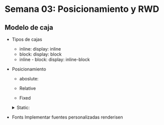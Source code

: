 # Semana 03: Posicionamiento y RWD
## Modelo de caja
* Tipos de cajas
  * inline: display: inline
  * block: display: block
  * inline - block: display: inline-block

* Posicionamiento
  * aboslute: 
  
  * Relative
  * Fixed
  
  <details>

    - Html
    <summary>Static:</summary>

    ```
    <div class="static">
    </div>
    <p>Lorem ipsum dolor sit amet consectetur adipisicing elit.
    Quo natus perferendis vero id velit distinctio facere, consequatur quasi?
    Architecto assumenda nihil dolorum.</p>
    ```

    - CSS
    ```
    <style>
    .static {
      width: 200px;
      height: 200px;
      padding: 20px;
      margin: 20px;
      background-color: #F4D160;
    }
  </style>
    ```
  </details>

* Fonts
  Implementar fuentes personalizadas
  renderisen

